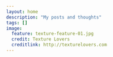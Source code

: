 ```yaml
---
layout: home
description: "My posts and thoughts"
tags: []
image:
  feature: texture-feature-01.jpg
  credit: Texture Lovers
  creditlink: http://texturelovers.com
---
```

